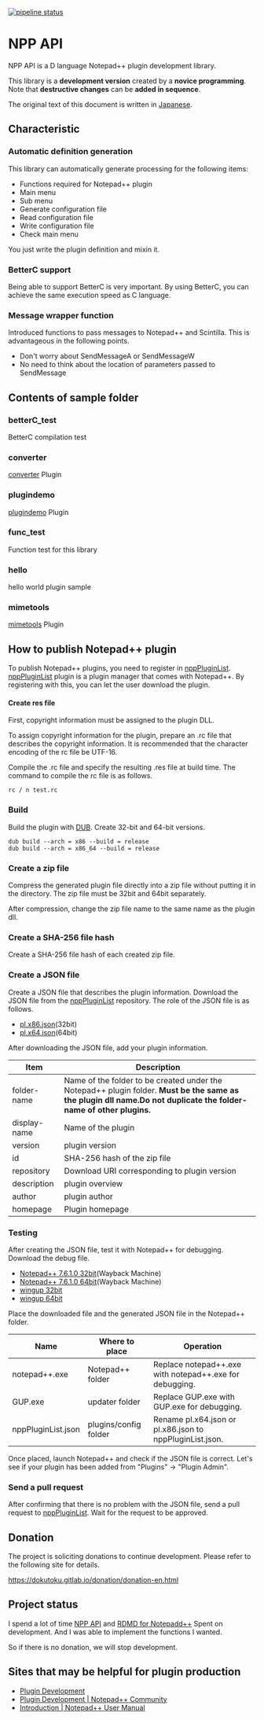 [![pipeline status](https://gitlab.com/dokutoku/npp-api/badges/master/pipeline.svg)](https://gitlab.com/dokutoku/npp-api/commits/master)
# NPP API
NPP API is a D language Notepad++ plugin development library.

This library is a **development version** created by a **novice programming**.
Note that **destructive changes** can be **added in sequence**.

The original text of this document is written in [Japanese](https://gitlab.com/dokutoku/npp-api/blob/master/README-ja.md).

## Characteristic
### Automatic definition generation
This library can automatically generate processing for the following items:

- Functions required for Notepad++ plugin
- Main menu
- Sub menu
- Generate configuration file
- Read configuration file
- Write configuration file
- Check main menu

You just write the plugin definition and mixin it.

### BetterC support
Being able to support BetterC is very important.
By using BetterC, you can achieve the same execution speed as C language.

### Message wrapper function
Introduced functions to pass messages to Notepad++ and Scintilla. This is advantageous in the following points.

- Don't worry about SendMessageA or SendMessageW
- No need to think about the location of parameters passed to SendMessage

## Contents of sample folder
### betterC_test
BetterC compilation test

### converter
[converter](https://github.com/npp-plugins/converter) Plugin

### plugindemo
[plugindemo](https://github.com/npp-plugins/plugindemo) Plugin

### func_test
Function test for this library

### hello
hello world plugin sample

### mimetools
[mimetools](https://github.com/npp-plugins/mimetools) Plugin

## How to publish Notepad++ plugin
To publish Notepad++ plugins, you need to register in [nppPluginList](https://github.com/notepad-plus-plus/nppPluginList).
[nppPluginList](https://github.com/notepad-plus-plus/nppPluginList) plugin is a plugin manager that comes with Notepad++.
By registering with this, you can let the user download the plugin.

#### Create res file
First, copyright information must be assigned to the plugin DLL.

To assign copyright information for the plugin, prepare an .rc file that describes the copyright information.
It is recommended that the character encoding of the rc file be UTF-16.

Compile the .rc file and specify the resulting .res file at build time.
The command to compile the rc file is as follows.

```
rc / n test.rc
```

### Build
Build the plugin with [DUB](https://code.dlang.org/).
Create 32-bit and 64-bit versions.

```
dub build --arch = x86 --build = release
dub build --arch = x86_64 --build = release
```

### Create a zip file
Compress the generated plugin file directly into a zip file without putting it in the directory.
The zip file must be 32bit and 64bit separately.

After compression, change the zip file name to the same name as the plugin dll.

### Create a SHA-256 file hash
Create a SHA-256 file hash of each created zip file.

### Create a JSON file
Create a JSON file that describes the plugin information.
Download the JSON file from the [nppPluginList](https://github.com/notepad-plus-plus/nppPluginList) repository.
The role of the JSON file is as follows.

- [pl.x86.json](https://github.com/notepad-plus-plus/nppPluginList/blob/master/src/pl.x86.json)(32bit)
- [pl.x64.json](https://github.com/notepad-plus-plus/nppPluginList/blob/master/src/pl.x64.json)(64bit)

After downloading the JSON file, add your plugin information.

| Item | Description |
| --- | --- |
| folder-name | Name of the folder to be created under the Notepad++ plugin folder. **Must be the same as the plugin dll name.Do not duplicate the folder-name of other plugins.** |
| display-name | Name of the plugin |
| version | plugin version |
| id | SHA-256 hash of the zip file |
| repository | Download URI corresponding to plugin version |
| description | plugin overview |
| author | plugin author |
| homepage | Plugin homepage |

### Testing
After creating the JSON file, test it with Notepad++ for debugging.
Download the debug file.

- [Notepad++ 7.6.1.0 32bit](https://web.archive.org/web/20190523164709/https://notepad-plus-plus.org/pluginListTestTools/notepad++.debug.x86.zip)(Wayback Machine)
- [Notepad++ 7.6.1.0 64bit](https://web.archive.org/web/20190523164709/https://notepad-plus-plus.org/pluginListTestTools/notepad++.debug.x64.zip)(Wayback Machine)
- [wingup 32bit](https://github.com/notepad-plus-plus/wingup/releases/download/v5.1/wingup.v5.1.bin.zip)
- [wingup 64bit](https://github.com/notepad-plus-plus/wingup/releases/download/v5.1/wingup.v5.1.bin.x64.zip)

Place the downloaded file and the generated JSON file in the Notepad++ folder.

| Name | Where to place | Operation |
| --- | --- | --- |
| notepad++.exe | Notepad++ folder | Replace notepad++.exe with notepad++.exe for debugging. |
| GUP.exe | updater folder | Replace GUP.exe with GUP.exe for debugging. |
nppPluginList.json | plugins/config folder | Rename pl.x64.json or pl.x86.json to nppPluginList.json. |

Once placed, launch Notepad++ and check if the JSON file is correct.
Let's see if your plugin has been added from "Plugins" → "Plugin Admin".

### Send a pull request
After confirming that there is no problem with the JSON file, send a pull request to [nppPluginList](https://github.com/notepad-plus-plus/nppPluginList).
Wait for the request to be approved.

## Donation
The project is soliciting donations to continue development.
Please refer to the following site for details.

https://dokutoku.gitlab.io/donation/donation-en.html

## Project status
I spend a lot of time [NPP API](https://gitlab.com/dokutoku/npp-api) and [RDMD for Notepadd++](https://gitlab.com/dokutoku/rdmd-for-npp) Spent on development. And I was able to implement the functions I wanted.

So if there is no donation, we will stop development.

## Sites that may be helpful for plugin production
- [Plugin Development](https://web.archive.org/web/20190717193010/http://docs.notepad-plus-plus.org/index.php?title=Plugin_Development)
- [Plugin Development | Notepad++ Community](https://community.notepad-plus-plus.org/category/5/plugin-development)
- [Introduction | Notepad++ User Manual](https://npp-user-manual.org)
